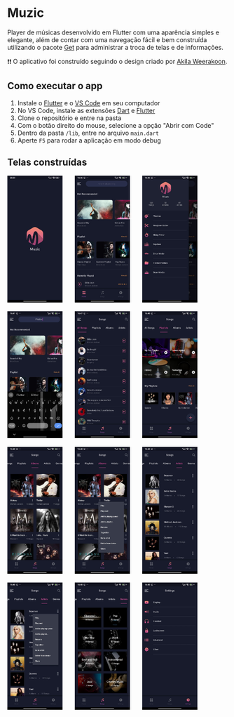 # Muzic

Player de músicas desenvolvido em Flutter com uma aparência simples e elegante, além de contar com uma navegação fácil e bem construída utilizando o pacote [Get](https://pub.dev/packages/get) para administrar a troca de telas e de informações. 

❗❗ O aplicativo foi construído seguindo o design criado por [Akila Weerakoon](https://www.behance.net/gallery/102335049/Muzic-Free-Adobe-XD-UI-Kit).

## Como executar o app
1. Instale o [Flutter](https://www.flutter.dev) e o [VS Code](https://code.visualstudio.com/download) em seu computador
2. No VS Code, instale as extensões [Dart](https://marketplace.visualstudio.com/items?itemName=Dart-Code.dart-code) e [Flutter](https://marketplace.visualstudio.com/items?itemName=Dart-Code.flutter)
3. Clone o repositório e entre na pasta
4. Com o botão direito do mouse, selecione a opção "Abrir com Code"
5. Dentro da pasta `/lib`, entre no arquivo `main.dart`
6. Aperte `F5` para rodar a aplicação em modo debug

## Telas construídas

<!-- primeira linha -->
<div align="left">
  <img src="prints/print_12.jpeg" width=25%>
  <img width=20px>
  <img src="prints/print_1.jpeg" width=25%>
  <img width=20px>
  <img src="prints/print_2.jpeg" width=25%>
</div>
<br>
<!-- segunda linha -->
<div align="left">
  <img src="prints/print_3.jpeg" width=25%>
  <img width=20px>
  <img src="prints/print_4.jpeg" width=25%>
  <img width=20px>
  <img src="prints/print_5.jpeg" width=25%>
</div>
<br>
<!-- terceira linha -->
<div align="left">
  <img src="prints/print_6.jpeg" width=25%>
  <img width=20px>
  <img src="prints/print_7.jpeg" width=25%>
  <img width=20px>
  <img src="prints/print_8.jpeg" width=25%>
</div>
<br>
<!-- quarta linha -->
<div align="left">
  <img src="prints/print_9.jpeg" width=25%>
  <img width=20px>
  <img src="prints/print_10.jpeg" width=25%>
  <img width=20px>
  <img src="prints/print_11.jpeg" width=25%>
</div>
